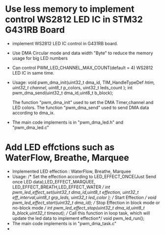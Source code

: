 # Use less memory to implement control WS2812 LED IC in STM32 G431RB Board
* implement WS2812 LED IC control in G431RB board.
* Use DMA Circular mode and data width "Byte" to reduce the memory usage for big LED numbers 
* Can control PWM_LED_CHANNEL_MAX_COUNT(default = 4) WS2812 LED IC in same time.
* Usage: 
   void pwm_dma_init(uint32_t dma_id, TIM_HandleTypeDef *htim, uint32_t channel,
                 uint8_t* p_colors, uint32_t leds_count );
   int pwm_dma_send(uint32_t dma_id,uint8_t b_block);
   
   The function "pwm_dma_init" used to set the DMA Timer,channel and LED colors.
   The function "pwm_dma_send" used to send DMA data according to dma_ix.
                 
* The main code implements is in "pwm_dma_led.h" and "pwm_dma_led.c"
# Add LED effctions such as WaterFlow, Breathe, Marquee 
* Implemented LED effection : WaterFlow, Breathe, Marquee
* Usage:
    /* Set the effection according to LED_EFFECT_ONCE(Just Send once LED data),LED_EFFECT_MARQUEE, LED_EFFECT_BREATH,LED_EFFECT_WATER */
    int pwm_led_effect_set(uint32_t dma_id,uint8_t effection, uint32_t eff_interval,uint8_t grp_leds, uint32_t led_color );
    /* Start Effection */
    void pwm_led_effect_start(uint32_t dma_id);
    /* Stop Effection in block mode or no-block mode */
    int pwm_led_effect_stop(uint32_t dma_id,uint8_t b_block,uint32_t timeout);
    /* Call this function in loop task, which will update the led data to implement effection*/
    void pwm_led_run();
* The main code implements is in "pwm_dma_task.c"
*
